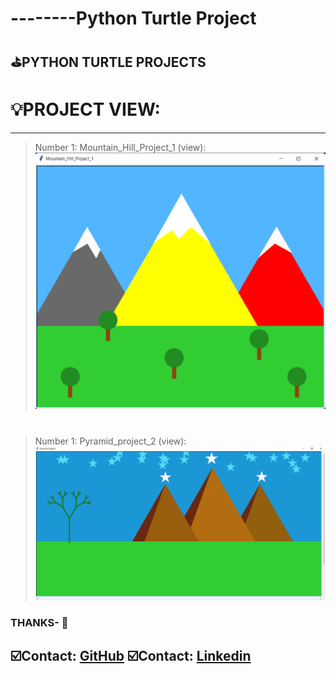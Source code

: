 
# --------Python Turtle Project
## ⛳**PYTHON TURTLE PROJECTS**


# 💡**PROJECT VIEW**:
----
> Number 1: Mountain_Hill_Project_1 (view):
    ![Tux, the Linux mascot](pics/Mountain_Hill_Project_1.png)


#
#
> Number 1: Pyramid_project_2 (view):
    ![Tux, the Linux mascot](pics/Pyramid_project_2.png)

> 

### THANKS- 🐧 
## ☑️Contact: [GitHub](https://github.com/Raju-Mia/python_turtle) ☑️Contact: [Linkedin](https://www.linkedin.com/in/rajumia/)